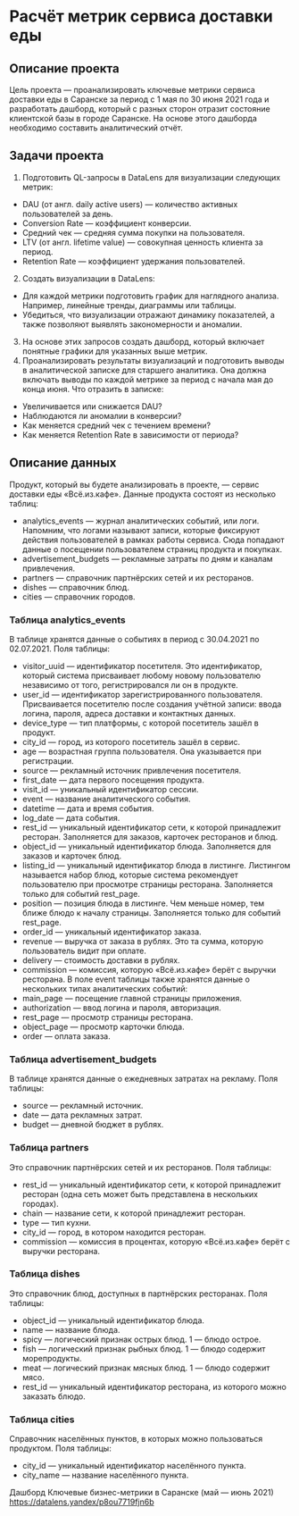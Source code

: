 # Расчёт метрик сервиса доставки еды
## Описание проекта
Цель проекта — проанализировать ключевые метрики сервиса доставки еды в Саранске за период с 1 мая по 30 июня 2021 года и разработать дашборд, который с разных сторон отразит состояние клиентской базы в городе Саранске. На основе этого дашборда необходимо составить аналитический отчёт.

## Задачи проекта
1. Подготовить QL-запросы в DataLens для визуализации следующих метрик:
- DAU (от англ. daily active users) — количество активных пользователей за день.
- Conversion Rate — коэффициент конверсии.
- Средний чек — средняя сумма покупки на пользователя.
- LTV (от англ. lifetime value) — совокупная ценность клиента за период.
- Retention Rate — коэффициент удержания пользователей.
2. Создать визуализации в DataLens:
- Для каждой метрики подготовить график для наглядного анализа. Например, линейные тренды, диаграммы или таблицы.
- Убедиться, что визуализации отражают динамику показателей, а также позволяют выявлять закономерности и аномалии.
3. На основе этих запросов создать дашборд, который включает понятные графики для указанных выше метрик.
4. Проанализировать результаты визуализаций и подготовить выводы в аналитической записке для старшего аналитика. Она должна включать выводы по каждой метрике за период с начала мая до конца июня. Что отразить в записке:
- Увеличивается или снижается DAU?
- Наблюдаются ли аномалии в конверсии?
- Как меняется средний чек с течением времени?
- Как меняется Retention Rate в зависимости от периода?

## Описание данных
Продукт, который вы будете анализировать в проекте, — сервис доставки еды «Всё.из.кафе». Данные продукта состоят из несколько таблиц:
- analytics_events — журнал аналитических событий, или логи. Напомним, что логами называют записи, которые фиксируют действия пользователей в рамках работы сервиса. Сюда попадают данные о посещении пользователем страниц продукта и покупках.
- advertisement_budgets — рекламные затраты по дням и каналам привлечения.
- partners — справочник партнёрских сетей и их ресторанов.
- dishes — справочник блюд.
- cities — справочник городов.
### Таблица analytics_events
В таблице хранятся данные о событиях в период с 30.04.2021 по 02.07.2021. Поля таблицы:
- visitor_uuid — идентификатор посетителя. Это идентификатор, который система присваивает любому новому пользователю независимо от того, регистрировался ли он в продукте.
- user_id — идентификатор зарегистрированного пользователя. Присваивается посетителю после создания учётной записи: ввода логина, пароля, адреса доставки и контактных данных.
- device_type — тип платформы, с которой посетитель зашёл в продукт.
- city_id — город, из которого посетитель зашёл в сервис.
- age — возрастная группа пользователя. Она указывается при регистрации.
- source — рекламный источник привлечения посетителя.
- first_date — дата первого посещения продукта.
- visit_id — уникальный идентификатор сессии.
- event — название аналитического события.
- datetime — дата и время события.
- log_date — дата события.
- rest_id — уникальный идентификатор сети, к которой принадлежит ресторан. Заполняется для заказов, карточек ресторанов и блюд.
- object_id — уникальный идентификатор блюда. Заполняется для заказов и карточек блюд.
- listing_id — уникальный идентификатор блюда в листинге. Листингом называется набор блюд, которые система рекомендует пользователю при просмотре страницы ресторана. Заполняется только для событий rest_page.
- position — позиция блюда в листинге. Чем меньше номер, тем ближе блюдо к началу страницы. Заполняется только для событий rest_page.
- order_id — уникальный идентификатор заказа.
- revenue — выручка от заказа в рублях. Это та сумма, которую пользователь видит при оплате.
- delivery — стоимость доставки в рублях.
- commission — комиссия, которую «Всё.из.кафе» берёт с выручки ресторана.
В поле event таблицы также хранятся данные о нескольких типах аналитических событий:
- main_page — посещение главной страницы приложения.
- authorization — ввод логина и пароля, авторизация.
- rest_page — просмотр страницы ресторана.
- object_page — просмотр карточки блюда.
- order — оплата заказа.
### Таблица advertisement_budgets
В таблице хранятся данные о ежедневных затратах на рекламу. Поля таблицы:
- source — рекламный источник.
- date — дата рекламных затрат.
- budget — дневной бюджет в рублях.
### Таблица partners
Это справочник партнёрских сетей и их ресторанов. Поля таблицы:
- rest_id — уникальный идентификатор сети, к которой принадлежит ресторан (одна сеть может быть представлена в нескольких городах).
- chain — название сети, к которой принадлежит ресторан.
- type — тип кухни.
- city_id — город, в котором находится ресторан.
- commission — комиссия в процентах, которую «Всё.из.кафе» берёт с выручки ресторана.
### Таблица dishes
Это справочник блюд, доступных в партнёрских ресторанах. Поля таблицы:
- object_id — уникальный идентификатор блюда.
- name — название блюда.
- spicy — логический признак острых блюд. 1 — блюдо острое.
- fish — логический признак рыбных блюд. 1 — блюдо содержит морепродукты.
- meat — логический признак мясных блюд. 1 — блюдо содержит мясо.
- rest_id — уникальный идентификатор ресторана, из которого можно заказать блюдо.
### Таблица cities
Справочник населённых пунктов, в которых можно пользоваться продуктом. Поля таблицы:
- city_id — уникальный идентификатор населённого пункта.
- city_name — название населённого пункта.

Дашборд Ключевые бизнес-метрики в Саранске (май — июнь 2021)
https://datalens.yandex/p8ou7719fjn6b


